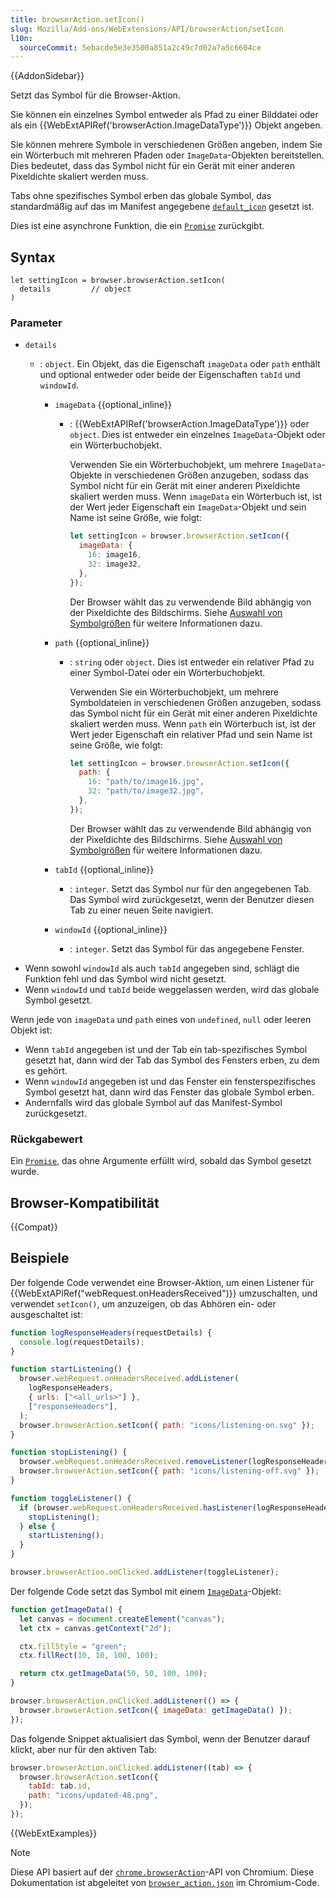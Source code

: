 ```yaml
---
title: browserAction.setIcon()
slug: Mozilla/Add-ons/WebExtensions/API/browserAction/setIcon
l10n:
  sourceCommit: 5ebacde5e3e3500a851a2c49c7d02a7a5c6604ce
---
```


{{AddonSidebar}}

Setzt das Symbol für die Browser-Aktion.

Sie können ein einzelnes Symbol entweder als Pfad zu einer Bilddatei oder als ein {{WebExtAPIRef('browserAction.ImageDataType')}} Objekt angeben.

Sie können mehrere Symbole in verschiedenen Größen angeben, indem Sie ein Wörterbuch mit mehreren Pfaden oder `ImageData`-Objekten bereitstellen. Dies bedeutet, dass das Symbol nicht für ein Gerät mit einer anderen Pixeldichte skaliert werden muss.

Tabs ohne spezifisches Symbol erben das globale Symbol, das standardmäßig auf das im Manifest angegebene [`default_icon`](/de/docs/Mozilla/Add-ons/WebExtensions/manifest.json/browser_action) gesetzt ist.

Dies ist eine asynchrone Funktion, die ein [`Promise`](/de/docs/Web/JavaScript/Reference/Global_Objects/Promise) zurückgibt.

## Syntax

```js-nolint
let settingIcon = browser.browserAction.setIcon(
  details         // object
)
```

### Parameter

- `details`

  - : `object`. Ein Objekt, das die Eigenschaft `imageData` oder `path` enthält und optional entweder oder beide der Eigenschaften `tabId` und `windowId`.

    - `imageData` {{optional_inline}}

      - : {{WebExtAPIRef('browserAction.ImageDataType')}} oder `object`. Dies ist entweder ein einzelnes `ImageData`-Objekt oder ein Wörterbuchobjekt.

        Verwenden Sie ein Wörterbuchobjekt, um mehrere `ImageData`-Objekte in verschiedenen Größen anzugeben, sodass das Symbol nicht für ein Gerät mit einer anderen Pixeldichte skaliert werden muss. Wenn `imageData` ein Wörterbuch ist, ist der Wert jeder Eigenschaft ein `ImageData`-Objekt und sein Name ist seine Größe, wie folgt:

        ```js
        let settingIcon = browser.browserAction.setIcon({
          imageData: {
            16: image16,
            32: image32,
          },
        });
        ```

        Der Browser wählt das zu verwendende Bild abhängig von der Pixeldichte des Bildschirms. Siehe [Auswahl von Symbolgrößen](/de/docs/Mozilla/Add-ons/WebExtensions/manifest.json/browser_action#choosing_icon_sizes) für weitere Informationen dazu.

    - `path` {{optional_inline}}

      - : `string` oder `object`. Dies ist entweder ein relativer Pfad zu einer Symbol-Datei oder ein Wörterbuchobjekt.

        Verwenden Sie ein Wörterbuchobjekt, um mehrere Symboldateien in verschiedenen Größen anzugeben, sodass das Symbol nicht für ein Gerät mit einer anderen Pixeldichte skaliert werden muss. Wenn `path` ein Wörterbuch ist, ist der Wert jeder Eigenschaft ein relativer Pfad und sein Name ist seine Größe, wie folgt:

        ```js
        let settingIcon = browser.browserAction.setIcon({
          path: {
            16: "path/to/image16.jpg",
            32: "path/to/image32.jpg",
          },
        });
        ```

        Der Browser wählt das zu verwendende Bild abhängig von der Pixeldichte des Bildschirms. Siehe [Auswahl von Symbolgrößen](/de/docs/Mozilla/Add-ons/WebExtensions/manifest.json/browser_action#choosing_icon_sizes) für weitere Informationen dazu.

    - `tabId` {{optional_inline}}
      - : `integer`. Setzt das Symbol nur für den angegebenen Tab. Das Symbol wird zurückgesetzt, wenn der Benutzer diesen Tab zu einer neuen Seite navigiert.
    - `windowId` {{optional_inline}}
      - : `integer`. Setzt das Symbol für das angegebene Fenster.

<!---->

- Wenn sowohl `windowId` als auch `tabId` angegeben sind, schlägt die Funktion fehl und das Symbol wird nicht gesetzt.
- Wenn `windowId` und `tabId` beide weggelassen werden, wird das globale Symbol gesetzt.

Wenn jede von `imageData` und `path` eines von `undefined`, `null` oder leeren Objekt ist:

- Wenn `tabId` angegeben ist und der Tab ein tab-spezifisches Symbol gesetzt hat, dann wird der Tab das Symbol des Fensters erben, zu dem es gehört.
- Wenn `windowId` angegeben ist und das Fenster ein fensterspezifisches Symbol gesetzt hat, dann wird das Fenster das globale Symbol erben.
- Andernfalls wird das globale Symbol auf das Manifest-Symbol zurückgesetzt.

### Rückgabewert

Ein [`Promise`](/de/docs/Web/JavaScript/Reference/Global_Objects/Promise), das ohne Argumente erfüllt wird, sobald das Symbol gesetzt wurde.

## Browser-Kompatibilität

{{Compat}}

## Beispiele

Der folgende Code verwendet eine Browser-Aktion, um einen Listener für {{WebExtAPIRef("webRequest.onHeadersReceived")}} umzuschalten, und verwendet `setIcon()`, um anzuzeigen, ob das Abhören ein- oder ausgeschaltet ist:

```js
function logResponseHeaders(requestDetails) {
  console.log(requestDetails);
}

function startListening() {
  browser.webRequest.onHeadersReceived.addListener(
    logResponseHeaders,
    { urls: ["<all_urls>"] },
    ["responseHeaders"],
  );
  browser.browserAction.setIcon({ path: "icons/listening-on.svg" });
}

function stopListening() {
  browser.webRequest.onHeadersReceived.removeListener(logResponseHeaders);
  browser.browserAction.setIcon({ path: "icons/listening-off.svg" });
}

function toggleListener() {
  if (browser.webRequest.onHeadersReceived.hasListener(logResponseHeaders)) {
    stopListening();
  } else {
    startListening();
  }
}

browser.browserAction.onClicked.addListener(toggleListener);
```

Der folgende Code setzt das Symbol mit einem [`ImageData`](/de/docs/Web/API/ImageData)-Objekt:

```js
function getImageData() {
  let canvas = document.createElement("canvas");
  let ctx = canvas.getContext("2d");

  ctx.fillStyle = "green";
  ctx.fillRect(10, 10, 100, 100);

  return ctx.getImageData(50, 50, 100, 100);
}

browser.browserAction.onClicked.addListener(() => {
  browser.browserAction.setIcon({ imageData: getImageData() });
});
```

Das folgende Snippet aktualisiert das Symbol, wenn der Benutzer darauf klickt, aber nur für den aktiven Tab:

```js
browser.browserAction.onClicked.addListener((tab) => {
  browser.browserAction.setIcon({
    tabId: tab.id,
    path: "icons/updated-48.png",
  });
});
```

{{WebExtExamples}}

> [!NOTE]
> Diese API basiert auf der [`chrome.browserAction`](https://developer.chrome.com/docs/extensions/mv2/reference/browserAction#method-setIcon)-API von Chromium. Diese Dokumentation ist abgeleitet von [`browser_action.json`](https://chromium.googlesource.com/chromium/src/+/master/chrome/common/extensions/api/browser_action.json) im Chromium-Code.

<!--
// Copyright 2015 The Chromium Authors. All rights reserved.
//
// Redistribution and use in source and binary forms, with or without
// modification, are permitted provided that the following conditions are
// met:
//
//    * Redistributions of source code must retain the above copyright
// notice, this list of conditions and the following disclaimer.
//    * Redistributions in binary form must reproduce the above
// copyright notice, this list of conditions and the following disclaimer
// in the documentation and/or other materials provided with the
// distribution.
//    * Neither the name of Google Inc. nor the names of its
// contributors may be used to endorse or promote products derived from
// this software without specific prior written permission.
//
// THIS SOFTWARE IS PROVIDED BY THE COPYRIGHT HOLDERS AND CONTRIBUTORS
// "AS IS" AND ANY EXPRESS OR IMPLIED WARRANTIES, INCLUDING, BUT NOT
// LIMITED TO, THE IMPLIED WARRANTIES OF MERCHANTABILITY AND FITNESS FOR
// A PARTICULAR PURPOSE ARE DISCLAIMED. IN NO EVENT SHALL THE COPYRIGHT
// OWNER OR CONTRIBUTORS BE LIABLE FOR ANY DIRECT, INDIRECT, INCIDENTAL,
// SPECIAL, EXEMPLARY, OR CONSEQUENTIAL DAMAGES (INCLUDING, BUT NOT
// LIMITED TO, PROCUREMENT OF SUBSTITUTE GOODS OR SERVICES; LOSS OF USE,
// DATA, OR PROFITS; OR BUSINESS INTERRUPTION) HOWEVER CAUSED AND ON ANY
// THEORY OF LIABILITY, WHETHER IN CONTRACT, STRICT LIABILITY, OR TORT
// (INCLUDING NEGLIGENCE OR OTHERWISE) ARISING IN ANY WAY OUT OF THE USE
// OF THIS SOFTWARE, EVEN IF ADVISED OF THE POSSIBILITY OF SUCH DAMAGE.
-->
